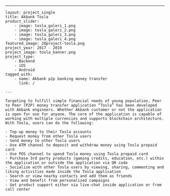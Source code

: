 ---
	layout: project_single
	title: Akbank Tosla
	product_slider:
	    - image: tosla_galeri_1.png
	    - image: tosla_galeri_2.png
	    - image: tosla_galeri_3.png
	    - image: tosla_galeri_4.png
	featured_image: 28project-tosla.png
	project_year: 2017 - 2019
	project_image: tosla_banner.png
	project_type:
	    - Backend
	    - iOS
	    - Android
	tagged_with:
	    - name: Akbank p2p banking money transfer 
	      link: /
	
	---
	
	Targeting to fulfill simple financial needs of young population, Peer to Peer (P2P) money transfer application “Tosla” has been developed with Akbank engineers. Whether Akbank customer or not the application is open for use for anyone. The core of the application is capable of working with multiple currencies and supports blockchain architecture. With Tosla, users can do the following:
	
	- Top-up money to their Tosla accounts
	- Request money from other Tosla users
	- Send money to other Tosla users
	- Use ATM channel to deposit and withdraw money using Tosla prepaid card
	- Use POS channel to spend Tosla money using Tosla prepaid card
	- Purchase 3rd party products (gaming credits, education, etc.) within the application or outside the application via QR code
	- Socialize with other Tosla users by viewing, sharing, commenting and liking activities made inside the Tosla application
	- Search or view nearby contacts and add them as friends
	- View and benefit from personalized campaigns
	- Get product support either via live-chat inside application or from call center

